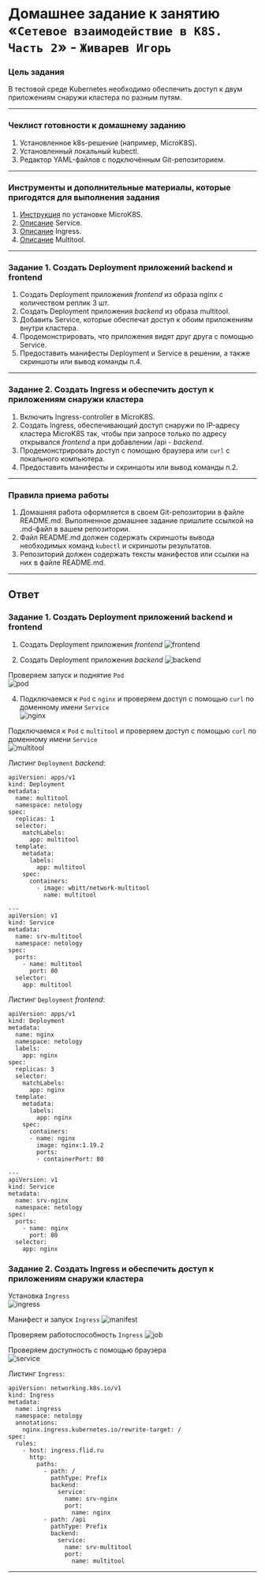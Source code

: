 # Домашнее задание к занятию «`Сетевое взаимодействие в K8S. Часть 2`» - `Живарев Игорь`

### Цель задания

В тестовой среде Kubernetes необходимо обеспечить доступ к двум приложениям снаружи кластера по разным путям.

------

### Чеклист готовности к домашнему заданию

1. Установленное k8s-решение (например, MicroK8S).
2. Установленный локальный kubectl.
3. Редактор YAML-файлов с подключённым Git-репозиторием.

------

### Инструменты и дополнительные материалы, которые пригодятся для выполнения задания

1. [Инструкция](https://microk8s.io/docs/getting-started) по установке MicroK8S.
2. [Описание](https://kubernetes.io/docs/concepts/services-networking/service/) Service.
3. [Описание](https://kubernetes.io/docs/concepts/services-networking/ingress/) Ingress.
4. [Описание](https://github.com/wbitt/Network-MultiTool) Multitool.

------

### Задание 1. Создать Deployment приложений backend и frontend

1. Создать Deployment приложения _frontend_ из образа nginx с количеством реплик 3 шт.
2. Создать Deployment приложения _backend_ из образа multitool. 
3. Добавить Service, которые обеспечат доступ к обоим приложениям внутри кластера. 
4. Продемонстрировать, что приложения видят друг друга с помощью Service.
5. Предоставить манифесты Deployment и Service в решении, а также скриншоты или вывод команды п.4.

------

### Задание 2. Создать Ingress и обеспечить доступ к приложениям снаружи кластера

1. Включить Ingress-controller в MicroK8S.
2. Создать Ingress, обеспечивающий доступ снаружи по IP-адресу кластера MicroK8S так, чтобы при запросе только по адресу открывался _frontend_ а при добавлении /api - _backend_.
3. Продемонстрировать доступ с помощью браузера или `curl` с локального компьютера.
4. Предоставить манифесты и скриншоты или вывод команды п.2.

------

### Правила приема работы

1. Домашняя работа оформляется в своем Git-репозитории в файле README.md. Выполненное домашнее задание пришлите ссылкой на .md-файл в вашем репозитории.
2. Файл README.md должен содержать скриншоты вывода необходимых команд `kubectl` и скриншоты результатов.
3. Репозиторий должен содержать тексты манифестов или ссылки на них в файле README.md.

---


## Ответ


### Задание 1. Создать Deployment приложений backend и frontend

1. Создать Deployment приложения _frontend_
![frontend](img/k8s-05_02.png)

2. Создать Deployment приложения _backend_
![backend](img/k8s-05_01.png)

Проверяем запуск и поднятие `Pod`  
![pod](img/k8s-05_04.png)

4. Подключаемся к `Pod` с `nginx` и проверяем доступ с помощью `curl` по доменному имени `Service`  
![nginx](img/k8s-05_05.png)

Подключаемся к `Pod` с `multitool` и проверяем доступ с помощью `curl` по доменному имени `Service`  
![multitool](img/k8s-05_06.png)

Листинг `Deployment` _backend_:
```
apiVersion: apps/v1
kind: Deployment
metadata:
  name: multitool
  namespace: netology
spec:
  replicas: 1
  selector:
    matchLabels:
      app: multitool
  template:
    metadata:
      labels:
        app: multitool
    spec:
      containers:
        - image: wbitt/network-multitool
          name: multitool

---
apiVersion: v1
kind: Service
metadata:
  name: srv-multitool
  namespace: netology
spec:
  ports:
    - name: multitool
      port: 80
  selector:
    app: multitool
```

Листинг `Deployment` _frontend_:
```
apiVersion: apps/v1
kind: Deployment
metadata:
  name: nginx
  namespace: netology
  labels:
    app: nginx
spec:
  replicas: 3
  selector:
    matchLabels:
      app: nginx
  template:
    metadata:
      labels:
        app: nginx
    spec:
      containers:
      - name: nginx
        image: nginx:1.19.2
        ports:
        - containerPort: 80

---
apiVersion: v1
kind: Service
metadata:
  name: srv-nginx
  namespace: netology
spec:
  ports:
    - name: nginx
      port: 80
  selector:
    app: nginx
```


### Задание 2. Создать Ingress и обеспечить доступ к приложениям снаружи кластера

Установка `Ingress`  
![ingress](img/k8s-05_08.png)

Манифест и запуск `Ingress`
![manifest](img/k8s-05_07.png)

Проверяем работоспособность `Ingress`
![job](img/k8s-05_07.png)

Проверяем доступность с помощью браузера  
![service](img/k8s-05_10.png)


Листинг `Ingress`:
```
apiVersion: networking.k8s.io/v1
kind: Ingress
metadata:
  name: ingress
  namespace: netology
  annotations:
    nginx.ingress.kubernetes.io/rewrite-target: /
spec:
  rules:
    - host: ingress.flid.ru
      http:
        paths:
          - path: /
            pathType: Prefix
            backend:
              service:
                name: srv-nginx
                port:
                  name: nginx
          - path: /api
            pathType: Prefix
            backend:
              service:
                name: srv-multitool
                port:
                  name: multitool
```

---